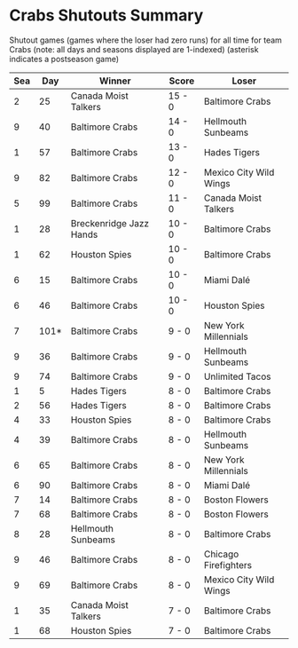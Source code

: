 # Crabs Shutouts Summary



Shutout games (games where the loser had zero runs) for all time for team Crabs (note: all days and seasons displayed are 1-indexed) (asterisk indicates a postseason game)


| Sea | Day | Winner | Score | Loser | 
| ------ |------ |------ |------ |------ |
| 2 | 25 | Canada Moist Talkers | 15 - 0 | Baltimore Crabs | 
| 9 | 40 | Baltimore Crabs | 14 - 0 | Hellmouth Sunbeams | 
| 1 | 57 | Baltimore Crabs | 13 - 0 | Hades Tigers | 
| 9 | 82 | Baltimore Crabs | 12 - 0 | Mexico City Wild Wings | 
| 5 | 99 | Baltimore Crabs | 11 - 0 | Canada Moist Talkers | 
| 1 | 28 | Breckenridge Jazz Hands | 10 - 0 | Baltimore Crabs | 
| 1 | 62 | Houston Spies | 10 - 0 | Baltimore Crabs | 
| 6 | 15 | Baltimore Crabs | 10 - 0 | Miami Dalé | 
| 6 | 46 | Baltimore Crabs | 10 - 0 | Houston Spies | 
| 7 | 101* | Baltimore Crabs | 9 - 0 | New York Millennials | 
| 9 | 36 | Baltimore Crabs | 9 - 0 | Hellmouth Sunbeams | 
| 9 | 74 | Baltimore Crabs | 9 - 0 | Unlimited Tacos | 
| 1 | 5 | Hades Tigers | 8 - 0 | Baltimore Crabs | 
| 2 | 56 | Hades Tigers | 8 - 0 | Baltimore Crabs | 
| 4 | 33 | Houston Spies | 8 - 0 | Baltimore Crabs | 
| 4 | 39 | Baltimore Crabs | 8 - 0 | Hellmouth Sunbeams | 
| 6 | 65 | Baltimore Crabs | 8 - 0 | New York Millennials | 
| 6 | 90 | Baltimore Crabs | 8 - 0 | Miami Dalé | 
| 7 | 14 | Baltimore Crabs | 8 - 0 | Boston Flowers | 
| 7 | 68 | Baltimore Crabs | 8 - 0 | Boston Flowers | 
| 8 | 28 | Hellmouth Sunbeams | 8 - 0 | Baltimore Crabs | 
| 9 | 46 | Baltimore Crabs | 8 - 0 | Chicago Firefighters | 
| 9 | 69 | Baltimore Crabs | 8 - 0 | Mexico City Wild Wings | 
| 1 | 35 | Canada Moist Talkers | 7 - 0 | Baltimore Crabs | 
| 1 | 68 | Houston Spies | 7 - 0 | Baltimore Crabs | 


